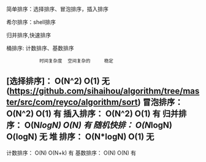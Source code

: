简单排序：选择排序、冒泡排序，插入排序

希尔排序：shell排序

归并排序,快速排序

桶排序: 计数排序、基数排序


	            时间复杂度  空间复杂的     稳定
[选择排序]：            O(N^2)      O(1)       无(https://github.com/sihaihou/algorithm/tree/master/src/com/reyco/algorithm/sort)
冒泡排序：            O(N^2)      O(1)         有
插入排序：            O(N^2)      O(1)         有
归并排序：            O(N*logN)   O(N)         有
随机快排：            O(N*logN)   O(logN)      无
堆 排序：             O(N*logN)   O(1)         无 
----------------------------------
计数排序：            O(N)        O(N+k)       有 
基数排序：            O(N)        O(N)         有 
